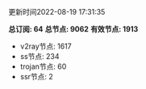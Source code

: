 更新时间2022-08-19 17:31:35

**总订阅: 64**
**总节点: 9062**
**有效节点: 1913**
- v2ray节点: 1617
- ss节点: 234
- trojan节点: 60
- ssr节点: 2
